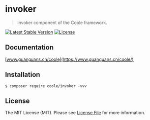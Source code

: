 # invoker

> Invoker component of the Coole framework.

[![Latest Stable Version](https://poser.pugx.org/coole/invoker/v)](//packagist.org/packages/coole/invoker)
[![License](https://poser.pugx.org/coole/invoker/license)](//packagist.org/packages/coole/invoker)

## Documentation

[www.guanguans.cn/coole](https://www.guanguans.cn/coole/)

## Installation

``` shell script
$ composer require coole/invoker -vvv
```

## License

The MIT License (MIT). Please see [License File](LICENSE) for more information.